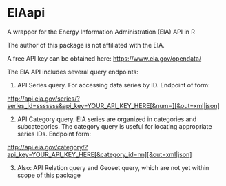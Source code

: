 # EIAapi

A wrapper for the Energy Information Administration (EIA) API in R

The author of this package is not affiliated with the EIA.

A free API key can be obtained here: https://www.eia.gov/opendata/

The EIA API includes several query endpoints:
 1) API Series query. For accessing data series by ID. Endpoint of form:
 
 http://api.eia.gov/series/?series_id=sssssss&api_key=YOUR_API_KEY_HERE[&num=][&out=xml|json]
 
 2) API Category query. EIA series are organized in categories and subcategories. The category query is useful for locating appropriate series IDs. Endpoint form:
 
  http://api.eia.gov/category/?api_key=YOUR_API_KEY_HERE[&category_id=nn][&out=xml|json]
  
 3) Also: API Relation query and Geoset query, which are not yet within scope of this package
